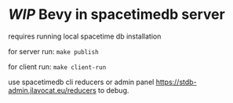 # *WIP* Bevy in spacetimedb server

requires running local spacetime db installation

for server run:
`make publish`

for client run:
`make client-run`

use spacetimedb cli reducers or admin panel https://stdb-admin.jlavocat.eu/reducers to debug.